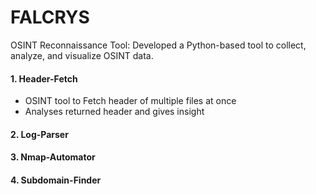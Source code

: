 # FALCRYS
OSINT Reconnaissance Tool: Developed a Python-based tool to collect, analyze, and visualize OSINT data. 

#### 1. Header-Fetch
- OSINT tool to Fetch header of multiple files at once  
- Analyses returned header and gives insight 

#### 2. Log-Parser

#### 3. Nmap-Automator

#### 4. Subdomain-Finder
